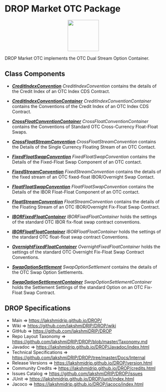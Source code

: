 # DROP Market OTC Package

<p align="center"><img src="https://github.com/lakshmiDRIP/DROP/blob/master/DRIP_Logo.gif?raw=true" width="100"></p>

DROP Market OTC implements the OTC Dual Stream Option Container.

## Class Components

 * [***CreditIndexConvention***](https://github.com/lakshmiDRIP/DROP/tree/master/src/main/java/org/drip/market/otc/CreditIndexConvention.java)
 <i>CreditIndexConvention</i> contains the details of the Credit Index of an OTC Index CDS Contract.

 * [***CreditIndexConventionContainer***](https://github.com/lakshmiDRIP/DROP/tree/master/src/main/java/org/drip/market/otc/CreditIndexConventionContainer.java)
 <i>CreditIndexConventionContainer</i> contains the Conventions of the Credit Index of an OTC Index CDS
 Contract.

 * [***CrossFloatConventionContainer***](https://github.com/lakshmiDRIP/DROP/tree/master/src/main/java/org/drip/market/otc/CrossFloatConventionContainer.java)
 <i>CrossFloatConventionContainer</i> contains the Conventions of Standard OTC Cross-Currency Float-Float
 Swaps.

 * [***CrossFloatStreamConvention***](https://github.com/lakshmiDRIP/DROP/tree/master/src/main/java/org/drip/market/otc/CrossFloatStreamConvention.java)
 <i>CrossFloatStreamConvention</i> contains the Details of the Single Currency Floating Stream of an OTC
 Contact.

 * [***FixedFloatSwapConvention***](https://github.com/lakshmiDRIP/DROP/tree/master/src/main/java/org/drip/market/otc/FixedFloatSwapConvention.java)
 <i>FixedFloatSwapConvention</i> contains the Details of the Fixed-Float Swap Component of an OTC contact.

 * [***FixedStreamConvention***](https://github.com/lakshmiDRIP/DROP/tree/master/src/main/java/org/drip/market/otc/FixedStreamConvention.java)
 <i>FixedStreamConvention</i> contains the details of the fixed stream of an OTC fixed-float IBOR/Overnight
 Swap Contact.

 * [***FloatFloatSwapConvention***](https://github.com/lakshmiDRIP/DROP/tree/master/src/main/java/org/drip/market/otc/FloatFloatSwapConvention.java)
 <i>FloatFloatSwapConvention</i> contains the Details of the IBOR Float-Float Component of an OTC contact.

 * [***FloatStreamConvention***](https://github.com/lakshmiDRIP/DROP/tree/master/src/main/java/org/drip/market/otc/FloatStreamConvention.java)
 <i>FloatStreamConvention</i> contains the details of the Floating Stream of an OTC IBOR/Overnight Fix-Float
 Swap Contract.

 * [***IBORFixedFloatContainer***](https://github.com/lakshmiDRIP/DROP/tree/master/src/main/java/org/drip/market/otc/IBORFixedFloatContainer.java)
 <i>IBORFixedFloatContainer</i> holds the settings of the standard OTC IBOR fix-float swap contract
 conventions.

 * [***IBORFloatFloatContainer***](https://github.com/lakshmiDRIP/DROP/tree/master/src/main/java/org/drip/market/otc/IBORFloatFloatContainer.java)
 <i>IBORFloatFloatContainer</i> holds the settings of the standard OTC float-float swap contract Conventions.

 * [***OvernightFixedFloatContainer***](https://github.com/lakshmiDRIP/DROP/tree/master/src/main/java/org/drip/market/otc/OvernightFixedFloatContainer.java)
 <i>OvernightFixedFloatContainer</i> holds the settings of the standard OTC Overnight Fix-Float Swap Contract
 Conventions.

 * [***SwapOptionSettlement***](https://github.com/lakshmiDRIP/DROP/tree/master/src/main/java/org/drip/market/otc/SwapOptionSettlement.java)
 <i>SwapOptionSettlement</i> contains the details of the OTC Swap Option Settlements.

 * [***SwapOptionSettlementContainer***](https://github.com/lakshmiDRIP/DROP/tree/master/src/main/java/org/drip/market/otc/SwapOptionSettlementContainer.java)
 <i>SwapOptionSettlementContainer</i> holds the Settlement Settings of the standard Option on an OTC Fix-
 Float Swap Contract.


## DROP Specifications

 * Main                     => https://lakshmidrip.github.io/DROP/
 * Wiki                     => https://github.com/lakshmiDRIP/DROP/wiki
 * GitHub                   => https://github.com/lakshmiDRIP/DROP
 * Repo Layout Taxonomy     => https://github.com/lakshmiDRIP/DROP/blob/master/Taxonomy.md
 * Javadoc                  => https://lakshmidrip.github.io/DROP/Javadoc/index.html
 * Technical Specifications => https://github.com/lakshmiDRIP/DROP/tree/master/Docs/Internal
 * Release Versions         => https://lakshmidrip.github.io/DROP/version.html
 * Community Credits        => https://lakshmidrip.github.io/DROP/credits.html
 * Issues Catalog           => https://github.com/lakshmiDRIP/DROP/issues
 * JUnit                    => https://lakshmidrip.github.io/DROP/junit/index.html
 * Jacoco                   => https://lakshmidrip.github.io/DROP/jacoco/index.html
